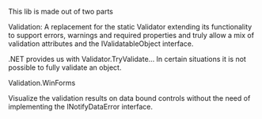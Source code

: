 This lib is made out of two parts

Validation:
A replacement for the static Validator extending its functionality to support errors, warnings and required properties and truly allow a mix of validation attributes and the IValidatableObject interface.

.NET provides us with Validator.TryValidate...
In certain situations it is not possible to fully validate an object. 

Validation.WinForms

Visualize the validation results on data bound controls without the need of implementing the INotifyDataError interface.
